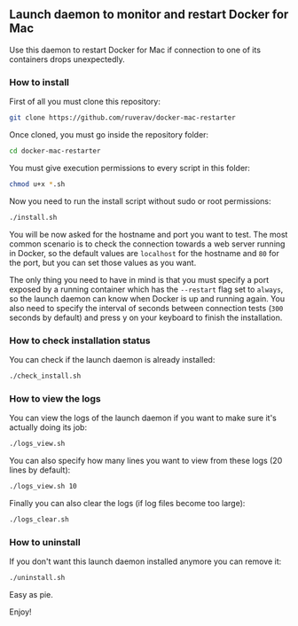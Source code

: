 ## Launch daemon to monitor and restart Docker for Mac

Use this daemon to restart Docker for Mac if connection to one of its containers drops unexpectedly.

### How to install

First of all you must clone this repository:

```bash
git clone https://github.com/ruverav/docker-mac-restarter
```

Once cloned, you must go inside the repository folder:

```bash
cd docker-mac-restarter
```

You must give execution permissions to every script in this folder:

```bash
chmod u+x *.sh
```

Now you need to run the install script without sudo or root permissions:

```bash
./install.sh
```

You will be now asked for the hostname and port you want to test. The most common scenario is to check the connection towards a web server running in Docker, so the default values are `localhost` for the hostname and `80` for the port, but you can set those values as you want.

The only thing you need to have in mind is that you must specify a port exposed by a running container which has the `--restart` flag set to `always`, so the launch daemon can know when Docker is up and running again. You also need to specify the interval of seconds between connection tests (`300` seconds by default) and press y on your keyboard to finish the installation.

### How to check installation status

You can check if the launch daemon is already installed:

```bash
./check_install.sh
```

### How to view the logs

You can view the logs of the launch daemon if you want to make sure it's actually doing its job:

```bash
./logs_view.sh
```

You can also specify how many lines you want to view from these logs (20 lines by default):

```bash
./logs_view.sh 10
```

Finally you can also clear the logs (if log files become too large):

```bash
./logs_clear.sh
```

### How to uninstall

If you don't want this launch daemon installed anymore you can remove it:

```bash
./uninstall.sh
```

Easy as pie.

Enjoy!
